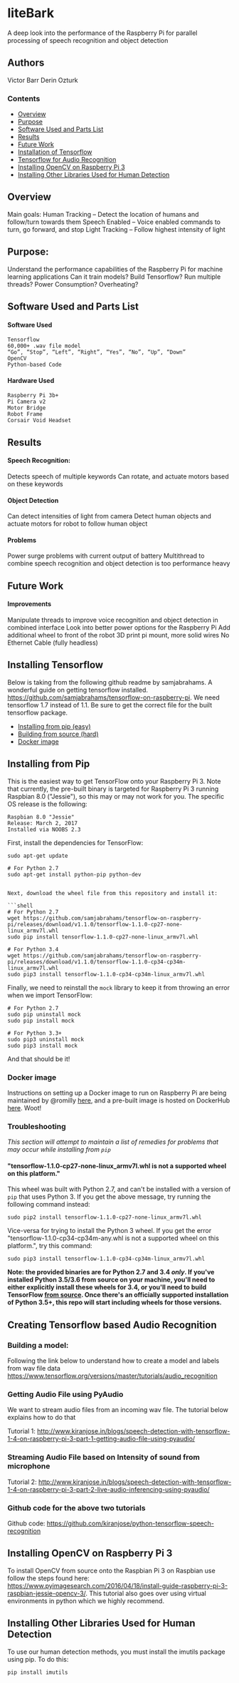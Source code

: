 # liteBark
A deep look into the performance of the Raspberry Pi for parallel processing of speech recognition and object detection

## Authors
Victor Barr
Derin Ozturk


### Contents

* [Overview](#overview)
* [Purpose](#purpose)
* [Software Used and Parts List](#software-used-and-parts-list)
* [Results](#results)
* [Future Work](#future-work)
* [Installation of Tensorflow](#installing-tensorflow)
* [Tensorflow for Audio Recognition](#creating-tensorflow-based-audio-recognition)
* [Installing OpenCV on Raspberry Pi 3](#installing-opencv-on-raspberry-pi-3)
* [Installing Other Libraries Used for Human Detection](#installing-other-libraries)


## Overview
Main goals: 
Human Tracking – Detect the location of humans and follow/turn towards them
Speech Enabled – Voice enabled commands to turn, go forward, and stop
Light Tracking – Follow highest intensity of light 

## Purpose: 
Understand the performance capabilities of the Raspberry Pi for machine learning applications
Can it train models? Build Tensorflow? Run multiple threads?
Power Consumption? Overheating?

## Software Used and Parts List
#### Software Used
    Tensorflow 
    60,000+ .wav file model
    “Go”, “Stop”, “Left”, “Right”, “Yes”, “No”, “Up”, “Down”
    OpenCV
    Python-based Code

#### Hardware Used
    Raspberry Pi 3b+
    Pi Camera v2
    Motor Bridge
    Robot Frame
    Corsair Void Headset


## Results

#### Speech Recognition:
Detects speech of multiple keywords
Can rotate, and actuate motors based on these keywords
#### Object Detection
Can detect intensities of light from camera
Detect human objects and actuate motors for robot to follow human object
#### Problems
Power surge problems with current output of battery
Multithread to combine speech recognition and object detection is too performance heavy

## Future Work


#### Improvements
Manipulate threads to improve voice recognition and object detection in combined interface
Look into better power options for the Raspberry Pi
Add additional wheel to front of the robot
3D print pi mount, more solid wires
No Ethernet Cable (fully headless)

## Installing Tensorflow

Below is taking from the following github readme by samjabrahams. A wonderful guide on getting tensorflow installed.
https://github.com/samjabrahams/tensorflow-on-raspberry-pi. We need tensorflow 1.7 instead of 1.1. Be sure to get the correct file for the built tensorflow package.

* [Installing from pip (easy)](#installing-from-pip)
* [Building from source (hard)](#building-from-source)
* [Docker image](#docker-image)


## Installing from Pip

This is the easiest way to get TensorFlow onto your Raspberry Pi 3. Note that currently, the pre-built binary is targeted for Raspberry Pi 3 running Raspbian 8.0 ("Jessie"), so this may or may not work for you. The specific OS release is the following:

```
Raspbian 8.0 "Jessie"
Release: March 2, 2017
Installed via NOOBS 2.3
```

First, install the dependencies for TensorFlow:

```shell
sudo apt-get update

# For Python 2.7
sudo apt-get install python-pip python-dev


Next, download the wheel file from this repository and install it:

```shell
# For Python 2.7
wget https://github.com/samjabrahams/tensorflow-on-raspberry-pi/releases/download/v1.1.0/tensorflow-1.1.0-cp27-none-linux_armv7l.whl
sudo pip install tensorflow-1.1.0-cp27-none-linux_armv7l.whl

# For Python 3.4
wget https://github.com/samjabrahams/tensorflow-on-raspberry-pi/releases/download/v1.1.0/tensorflow-1.1.0-cp34-cp34m-linux_armv7l.whl
sudo pip3 install tensorflow-1.1.0-cp34-cp34m-linux_armv7l.whl
```

Finally, we need to reinstall the `mock` library to keep it from throwing an error when we import TensorFlow:

```shell
# For Python 2.7
sudo pip uninstall mock
sudo pip install mock

# For Python 3.3+
sudo pip3 uninstall mock
sudo pip3 install mock
```

And that should be it!

### Docker image

Instructions on setting up a Docker image to run on Raspberry Pi are being maintained by @romilly [here](https://github.com/romilly/rpi-docker-tensorflow), and a pre-built image is hosted on DockerHub [here](https://hub.docker.com/r/romilly/rpi-docker-tensorflow/). Woot!

### Troubleshooting

_This section will attempt to maintain a list of remedies for problems that may occur while installing from `pip`_

#### "tensorflow-1.1.0-cp27-none-linux_armv7l.whl is not a supported wheel on this platform."

This wheel was built with Python 2.7, and can't be installed with a version of `pip` that uses Python 3. If you get the above message, try running the following command instead:

```
sudo pip2 install tensorflow-1.1.0-cp27-none-linux_armv7l.whl
```

Vice-versa for trying to install the Python 3 wheel. If you get the error "tensorflow-1.1.0-cp34-cp34m-any.whl is not a supported wheel on this platform.", try this command:

```
sudo pip3 install tensorflow-1.1.0-cp34-cp34m-linux_armv7l.whl
```

**Note: the provided binaries are for Python 2.7 and 3.4 _only_. If you've installed Python 3.5/3.6 from source on your machine, you'll need to either explicitly install these wheels for 3.4, or you'll need to build TensorFlow [from source](GUIDE.md). Once there's an officially supported installation of Python 3.5+, this repo will start including wheels for those versions.**



## Creating Tensorflow based Audio Recognition

### Building a model:
Following the link below to understand how to create a model and labels from wav file data
https://www.tensorflow.org/versions/master/tutorials/audio_recognition

### Getting Audio File using PyAudio
We want to stream audio files from an incoming wav file. The tutorial below explains how to do that

Tutorial 1: http://www.kiranjose.in/blogs/speech-detection-with-tensorflow-1-4-on-raspberry-pi-3-part-1-getting-audio-file-using-pyaudio/ 

### Streaming Audio File based on Intensity of sound from microphone
Tutorial 2: http://www.kiranjose.in/blogs/speech-detection-with-tensorflow-1-4-on-raspberry-pi-3-part-2-live-audio-inferencing-using-pyaudio/

### Github code for the above two tutorials
Github code: https://github.com/kiranjose/python-tensorflow-speech-recognition

## Installing OpenCV on Raspberry Pi 3
To install OpenCV from source onto the Raspbian Pi 3 on Raspbian use follow the steps found here: https://www.pyimagesearch.com/2016/04/18/install-guide-raspberry-pi-3-raspbian-jessie-opencv-3/. This tutorial also goes over using virtual environments in python which we highly recommend.

## Installing Other Libraries Used for Human Detection
To use our human detection methods, you must install the imutils package using pip. To do this:
``` shell
pip install imutils
```
